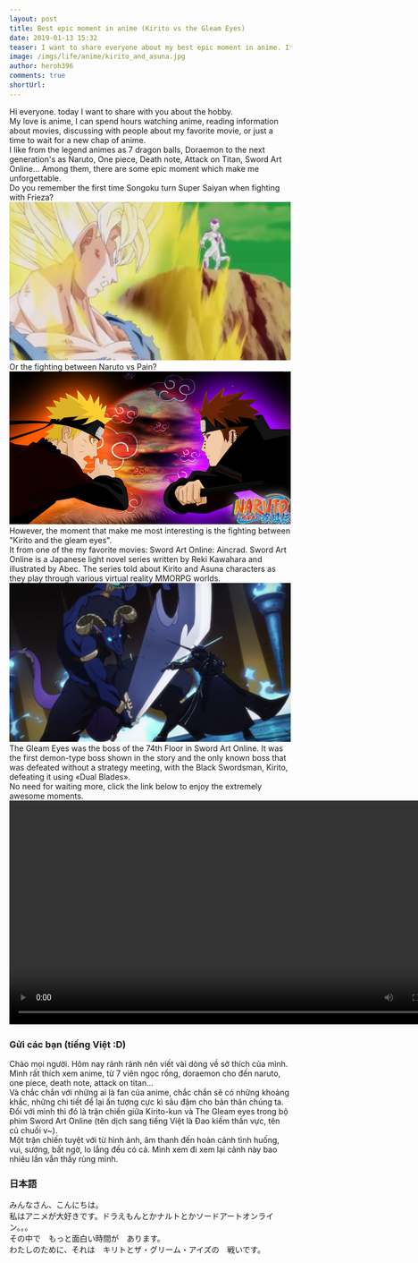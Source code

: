 ```yaml
---
layout: post
title: Best epic moment in anime (Kirito vs the Gleam Eyes)
date: 2019-01-13 15:32
teaser: I want to share everyone about my best epic moment in anime. It is the fighting between Kirito-kun and The Gleam Eyes in the Sword art Online's anime. You cant watch this moment as attached full HD video.
image: /imgs/life/anime/kirito_and_asuna.jpg
author: heroh396
comments: true
shortUrl:
---
```


Hi everyone. today I want to share with you about the hobby.<br>
My love is anime, I can spend hours watching anime, reading information about
movies, discussing with people about my favorite movie, or just a time to wait
for a new chap of anime.<br>I like from the legend animes as 7 dragon balls,
Doraemon to the next generation's as Naruto, One piece, Death note, Attack on
Titan, Sword Art Online... Among them, there are some epic moment which make me
unforgettable.<br>
Do you remember the first time Songoku turn Super Saiyan when fighting with
Frieza?<br>
<img width="800" src="/imgs/life/anime/goku_vs_frieza.jpg"><br>
Or the fighting between Naruto vs Pain?<br>
<img width="800" src="/imgs/life/anime/naruto_vs_pain.jpg"><br>
However, the moment that make me most interesting is the fighting between
"Kirito and the gleam eyes".<br>
It from one of the my favorite movies: Sword Art Online: Aincrad.
Sword Art Online is a Japanese light novel series written by Reki Kawahara and
illustrated by Abec. The series told about Kirito and Asuna characters as they
play through various virtual reality MMORPG worlds.<br>
<img width="800" src="/imgs/life/anime/SAO_Kirito_vs_The_Gleam_Eyes.png"><br>
The Gleam Eyes was the boss of the 74th Floor in Sword Art Online.
It was the first demon-type boss shown in the story
and the only known boss that was defeated without a strategy meeting, with the
Black Swordsman, Kirito, defeating it using «Dual Blades».<br>
No need for waiting more, click the link below to enjoy the extremely awesome
moments.<br>
<video width="800" controls>
<br><source src="/imgs/life/anime/SAO_Kirito_vs_The_Gleam_Eyes.mp4" type="video/mp4">
<br>Your browser does not support HTML5 video.
</video><br>

### Gửi các bạn (tiếng Việt :D)
Chào mọi người. Hôm nay rảnh rảnh nên viết vài dòng về sở thích của mình.
Mình rất thích xem anime, từ 7 viên ngọc rồng, doraemon cho đến naruto, one
piece, death note, attack on titan...<br>
Và chắc chắn với những ai là fan của anime, chắc chắn sẽ có những khoảng khắc,
những chi tiết để lại ấn tượng cực kì sâu đậm cho bản thân chúng ta. Đối với
mình thì đó là trận chiến giữa Kirito-kun và The Gleam eyes trong bộ phim
Sword Art Online (tên dịch sang tiếng Việt là Đao kiếm thần vực, tên củ chuối
v~).<br>
Một trận chiến tuyệt với từ hình ảnh, âm thanh đến hoàn cảnh tình huống,
vui, sướng, bất ngờ, lo lắng đều có cả. Mình xem đi xem lại cảnh này bao nhiêu
lần vẫn thấy rùng mình.<br>

### 日本語
みんなさん、こんにちは。<br>
私はアニメが大好きです。ドラえもんとかナルトとかソードアートオンライン。。。<br>
その中で　もっと面白い時間が　あります。<br>
わたしのために、それは　キリトとザ・グリーム・アイズの　戦いです。<br>
